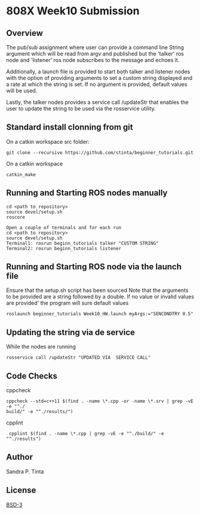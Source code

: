 # 808X Week10 Submission
## Overview
The pub/sub assignment where user can provide a command line String argument which will be read from argv and published but the 'talker' ros node and 'listener' ros node subscribes to the message and echoes it.

Additionally, a launch file is provided to start both talker and listener nodes with the option of providing arguments to set a custom string displayed and a rate at which the string is set.  If no argument is provided, default values will be used.

Lastly, the talker nodes provides a service call /updateStr that enables the user to update the string to be used via the rosservice utility. 

## Standard install clonning from git

On a catkin workspace src folder:
```
git clone --recursive https://github.com/stinta/beginner_tutorials.git
```
On a catkin workspace
```
catkin_make
```

## Running and Starting ROS nodes manually
```
cd <path to repository>
source devel/setup.sh
roscore

Open a couple of terminals and for each run 
cd <path to repository>
source devel/setup.sh
Terminal1: rosrun beginn_tutorials talker "CUSTOM STRING"
Terminal2: rosrun beginn_tutorials listener
```
## Running and Starting ROS node via the launch file
Ensure that the setup.sh script has been sourced
Note that the arguments to be provided are a string followed by a double.  If no value or invalid values are provided'
the program will sure default values
```
roslaunch beginner_tutorials Week10_HW.launch myArgs:="SENCONDTRY 0.5"
```

## Updating the string via de service
While the nodes are running
```
rosservice call /updateStr "UPDATED VIA  SERVICE CALL"

```
## Code Checks

cppcheck
```
cppcheck --std=c++11 $(find . -name \*.cpp -or -name \*.srv | grep -vE -e "^./
build/" -e "^./results/")
```
cpplint
```
 cpplint $(find . -name \*.cpp | grep -vE -e "^./build/" -e "^./results")
```
## Author
Sandra P. Tinta

## License
[BSD-3](https://opensource.org/licenses/BSD-3-Clause)
